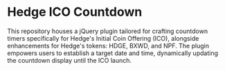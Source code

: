 # Hedge ICO Countdown

This repository houses a jQuery plugin tailored for crafting countdown timers specifically for Hedge's Initial Coin Offering (ICO), alongside enhancements for Hedge's tokens: HDGE, BXWD, and NPF. The plugin empowers users to establish a target date and time, dynamically updating the countdown display until the ICO launch.
